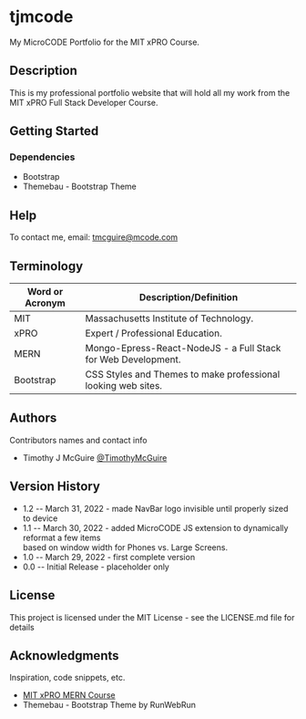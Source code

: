 # tjmcode

My MicroCODE Portfolio for the MIT xPRO Course.


## Description

This is my professional portfolio website that will hold all my work from the MIT xPRO Full Stack Developer Course.


## Getting Started


### Dependencies

* Bootstrap
* Themebau - Bootstrap Theme


## Help

To contact me, email: tmcguire@mcode.com



## Terminology

| Word or Acronym	| Description/Definition                                |
|-------------------|-------------------------------------------------------|
|  MIT              | Massachusetts Institute of Technology.
|  xPRO             | Expert / Professional Education.
|  MERN             | Mongo-Epress-React-NodeJS - a Full Stack for Web Development.
|  Bootstrap        | CSS Styles and Themes to make professional looking web sites.



## Authors

Contributors names and contact info

* Timothy J McGuire [@TimothyMcGuire](https://twitter.com/TimothyMcGuire)



## Version History

* 1.2 -- March 31, 2022 - made NavBar logo invisible until properly sized to device
* 1.1 -- March 30, 2022 - added MicroCODE JS extension to dynamically reformat a few items <br>
  based on window width for Phones vs. Large Screens.
* 1.0 -- March 29, 2022 - first complete version
* 0.0 -- Initial Release - placeholder only



## License

This project is licensed under the MIT License - see the LICENSE.md file for details



## Acknowledgments

Inspiration, code snippets, etc.
* [MIT xPRO MERN Course](https://student.emeritus.org/courses/3291)
* Themebau - Bootstrap Theme by RunWebRun

